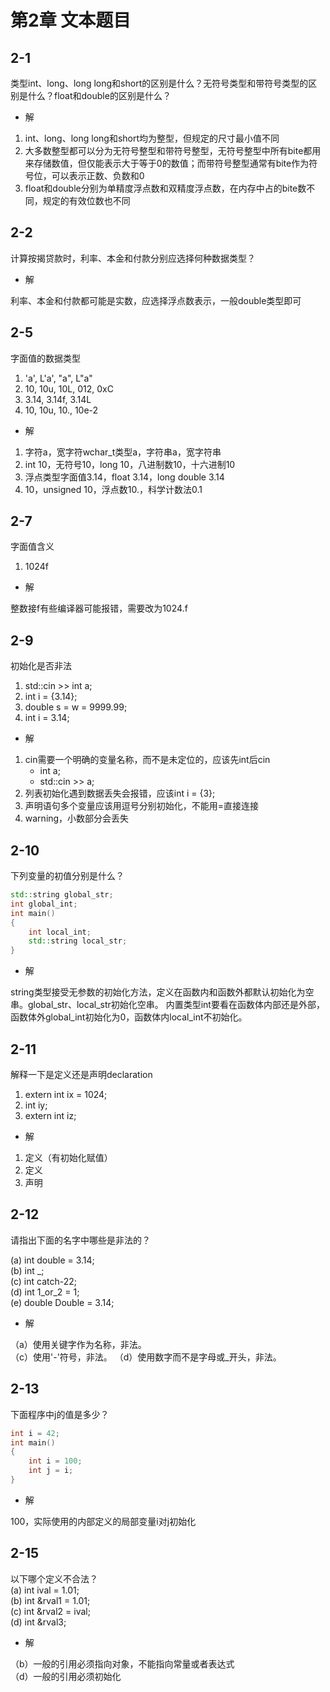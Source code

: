 # 第2章 文本题目

## 2-1

类型int、long、long long和short的区别是什么？无符号类型和带符号类型的区别是什么？float和double的区别是什么？

- 解

1. int、long、long long和short均为整型，但规定的尺寸最小值不同
2. 大多数整型都可以分为无符号整型和带符号整型，无符号整型中所有bite都用来存储数值，但仅能表示大于等于0的数值；而带符号整型通常有bite作为符号位，可以表示正数、负数和0
3. float和double分别为单精度浮点数和双精度浮点数，在内存中占的bite数不同，规定的有效位数也不同

## 2-2

计算按揭贷款时，利率、本金和付款分别应选择何种数据类型？

- 解

利率、本金和付款都可能是实数，应选择浮点数表示，一般double类型即可

## 2-5

字面值的数据类型  

1. 'a', L'a', "a", L"a"
2. 10, 10u, 10L, 012, 0xC
3. 3.14, 3.14f, 3.14L
4. 10, 10u, 10., 10e-2

- 解

1. 字符a，宽字符wchar_t类型a，字符串a，宽字符串
2. int 10，无符号10，long 10，八进制数10，十六进制10
3. 浮点类型字面值3.14，float 3.14，long double 3.14
4. 10，unsigned 10，浮点数10.，科学计数法0.1

## 2-7

字面值含义

1. 1024f

- 解

整数接f有些编译器可能报错，需要改为1024.f

## 2-9

初始化是否非法

1. std::cin >> int a;
2. int i = {3.14};
3. double s = w = 9999.99;
4. int i = 3.14;

- 解

1. cin需要一个明确的变量名称，而不是未定位的，应该先int后cin
   - int a;
   - std::cin >> a;
2. 列表初始化遇到数据丢失会报错，应该int i = {3};
3. 声明语句多个变量应该用逗号分别初始化，不能用=直接连接
4. warning，小数部分会丢失

## 2-10

下列变量的初值分别是什么？

``` C++
std::string global_str;
int global_int;
int main()
{
    int local_int;
    std::string local_str;
}
```

- 解

string类型接受无参数的初始化方法，定义在函数内和函数外都默认初始化为空串。global_str、local_str初始化空串。
内置类型int要看在函数体内部还是外部，函数体外global_int初始化为0，函数体内local_int不初始化。

## 2-11

解释一下是定义还是声明declaration

1. extern int ix = 1024;
2. int iy;
3. extern int iz;

- 解

1. 定义（有初始化赋值）
2. 定义
3. 声明

## 2-12

请指出下面的名字中哪些是非法的？

(a) int double = 3.14;  
(b) int _;  
(c) int catch-22;  
(d) int 1_or_2 = 1;  
(e) double Double = 3.14;

- 解

（a）使用关键字作为名称，非法。  
（c）使用'-'符号，非法。
（d）使用数字而不是字母或_开头，非法。

## 2-13

下面程序中j的值是多少？

``` C++
int i = 42;
int main()
{
    int i = 100;
    int j = i;
}
```

- 解

100，实际使用的内部定义的局部变量i对j初始化

## 2-15

以下哪个定义不合法？  
(a) int ival = 1.01;  
(b) int &rval1 = 1.01;  
(c) int &rval2 = ival;  
(d) int &rval3;  

- 解

（b）一般的引用必须指向对象，不能指向常量或者表达式  
（d）一般的引用必须初始化  
